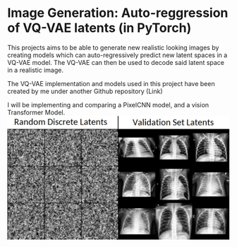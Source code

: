 # Image Generation: Auto-reggression of VQ-VAE latents (in PyTorch)
This projects aims to be able to generate new realistic looking images by creating models which can auto-regressively predict new latent spaces in a VQ-VAE model. The VQ-VAE can then be used to decode said latent space in a realistic image. 

The VQ-VAE implementation and models used in this project have been created by me under another Github repository (Link)

I will be implementing and comparing a PixelCNN model, and a vision Transformer Model.
![image](figures/Untitled.png)
